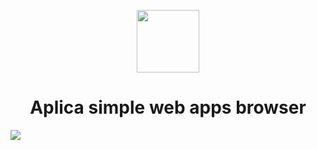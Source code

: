<p align=center><a href="https://mahmoud46.github.io/Applica_web_simple_apps_browser/"><img src="https://raw.githubusercontent.com/Mahmoud46/Applica_web_simple_apps_browser/c820a735f326414b16453a6597c1715f3aca6615/applica_apps_browser/imgs/fav-icon.svg" width="100px"></a></p>
<h1 align=center>Aplica simple web apps browser</h1>
<img src="https://github.com/Mahmoud46/Applica_web_simple_apps_browser/assets/81241007/a901f755-32b0-47a5-b826-4fb33f459f58">
